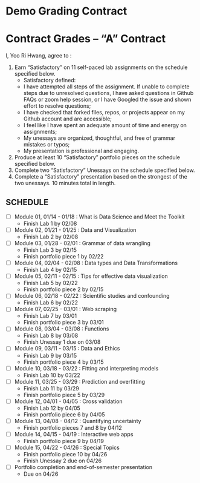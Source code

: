 Demo Grading Contract
================

<!-- This contract is adapted from Annie Somerville's contract https://github.com/anniehsom -->

# Contract Grades – “A” Contract

I, Yoo Ri Hwang, agree to :

1.  Earn “Satisfactory” on 11 self-paced lab assignments on the schedule
    specified below.
    -   Satisfactory defined:
    -   I have attempted all steps of the assignment. If unable to
        complete steps due to unresolved questions, I have asked
        questions in Github FAQs or zoom help session, or I have Googled
        the issue and shown effort to resolve questions;
    -   I have checked that forked files, repos, or projects appear on
        my Github account and are accessible;
    -   I feel like I have spent an adequate amount of time and energy
        on assignments;
        <!-- (tentatively defining “adequate” based on Lab 1 and previous experience with R: I will spend at least 30 minutes on labs and at least 1 hour on portfolio pieces); -->
    -   My unessays are organized, thoughtful, and free of grammar
        mistakes or typos;
    -   My presentation is professional and engaging.
2.  Produce at least 10 “Satisfactory” portfolio pieces on the schedule
    specified below.
3.  Complete two “Satisfactory” Unessays on the schedule specified
    below.
4.  Complete a “Satisfactory” presentation based on the strongest of the
    two unessays. 10 minutes total in length.

## SCHEDULE

-   [ ] Module 01, 01/14 - 01/18 : What is Data Science and Meet the
    Toolkit
    -   Finish Lab 1 by 02/08
-   [ ] Module 02, 01/21 - 01/25 : Data and Visualization
    -   Finish Lab 2 by 02/08
-   [ ] Module 03, 01/28 - 02/01 : Grammar of data wrangling
    -   Finish Lab 3 by 02/15
    -   Finish portfolio piece 1 by 02/22
-   [ ] Module 04, 02/04 - 02/08 : Data types and Data Transformations
    -   Finish Lab 4 by 02/15
-   [ ] Module 05, 02/11 - 02/15 : Tips for effective data visualization
    -   Finish Lab 5 by 02/22
    -   Finish portfolio piece 2 by 02/15
-   [ ] Module 06, 02/18 - 02/22 : Scientific studies and confounding
    -   Finish Lab 6 by 02/22
-   [ ] Module 07, 02/25 - 03/01 : Web scraping
    -   Finish Lab 7 by 03/01
    -   Finish portfolio piece 3 by 03/01
-   [ ] Module 08, 03/04 - 03/08 : Functions
    -   Finish Lab 8 by 03/08
    -   Finish Unessay 1 due on 03/08
-   [ ] Module 09, 03/11 - 03/15 : Data and Ethics
    -   Finish Lab 9 by 03/15
    -   Finish portfolio piece 4 by 03/15
-   [ ] Module 10, 03/18 - 03/22 : Fitting and interpreting models
    -   Finish Lab 10 by 03/22
-   [ ] Module 11, 03/25 - 03/29 : Prediction and overfitting
    -   Finish Lab 11 by 03/29
    -   Finish portfolio piece 5 by 03/29
-   [ ] Module 12, 04/01 - 04/05 : Cross validation
    -   Finish Lab 12 by 04/05
    -   Finish portfolio piece 6 by 04/05
-   [ ] Module 13, 04/08 - 04/12 : Quantifying uncertainty
    -   Finish portfolio pieces 7 and 8 by 04/12
-   [ ] Module 14, 04/15 - 04/19 : Interactive web apps
    -   Finish portfolio piece 9 by 04/19
-   [ ] Module 15, 04/22 - 04/26 : Special Topics
    -   Finish portfolio piece 10 by 04/26
    -   Finish Unessay 2 due on 04/26
-   [ ] Portfolio completion and end-of-semester presentation
    -   Due on 04/26
